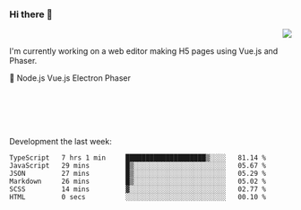 ### Hi there 👋

<img align="right" src="https://github-readme-stats.vercel.app/api?username=jasonpanggo"/>

<br>
<p align="left">
I'm currently working on a web editor making H5 pages using Vue.js and Phaser.
</p>
<p align="left">
📖 Node.js Vue.js Electron Phaser
</p>
<br>
<br>
<br>
<br>

Development the last week:
<!--START_SECTION:waka-->

```text
TypeScript   7 hrs 1 min     ████████████████████▒░░░░   81.14 %
JavaScript   29 mins         █▒░░░░░░░░░░░░░░░░░░░░░░░   05.67 %
JSON         27 mins         █▒░░░░░░░░░░░░░░░░░░░░░░░   05.29 %
Markdown     26 mins         █▒░░░░░░░░░░░░░░░░░░░░░░░   05.02 %
SCSS         14 mins         ▓░░░░░░░░░░░░░░░░░░░░░░░░   02.77 %
HTML         0 secs          ░░░░░░░░░░░░░░░░░░░░░░░░░   00.10 %
```

<!--END_SECTION:waka-->

<!--
**JASONPANGGO/jasonpanggo** is a ✨ _special_ ✨ repository because its `README.md` (this file) appears on your GitHub profile.

Here are some ideas to get you started:

- 🔭 I’m currently working on ...
- 🌱 I’m currently learning ...
- 👯 I’m looking to collaborate on ...
- 🤔 I’m looking for help with ...
- 💬 Ask me about ...
- 📫 How to reach me: ...
- 😄 Pronouns: ...
- ⚡ Fun fact: ...
-->

